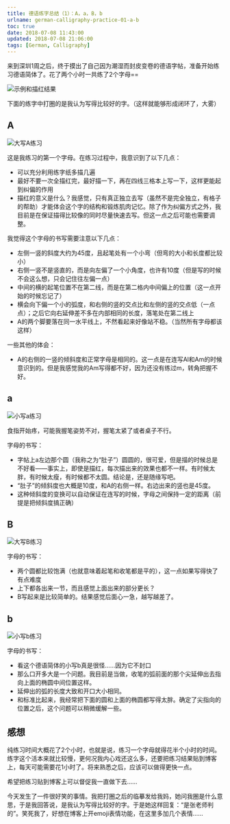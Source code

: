 ```yaml
---
title: 德语练字总结（1）：A，a，B，b
urlname: german-calligraphy-practice-01-a-b
toc: true
date: 2018-07-08 11:43:00
updated: 2018-07-08 21:06:00
tags: [German, Calligraphy]
---
```


来到深圳1周之后，终于摸出了自己因为潮湿而封皮变卷的德语字帖，准备开始练习德语简体了。花了两个小时一共练了2个字母==

![示例和描红结果](a-b-example.jpg)

下面的练字中打圈的是我认为写得比较好的字。（这样就能够形成闭环了，大雾）

## A

![大写A练习](uppercase-a.jpg)

这是我练习的第一个字母。在练习过程中，我意识到了以下几点：

* 可以充分利用练字纸多描几遍
* 最好不要一次全描红完，最好描一下，再在四线三格本上写一下，这样更能起到纠偏的作用
* 描红的意义是什么？我感觉，只有真正独立去写（虽然不是完全独立，有格子的帮助）才能体会这个字的结构和锻炼肌肉记忆。除了作为纠偏方式之外，我目前是在保证描得比较像的同时尽量快速去写。但这一点之后可能也需要调整。

我觉得这个字母的书写需要注意以下几点：

* 左侧一竖的斜度大约为45度，且起笔处有一个小弯（但弯的大小和长度都比较小）
* 右侧一竖不是竖直的，而是向左偏了一个小角度，也许有10度（但是写的时候不会这么想，只会记住往左偏一点）
* 中间的横的起笔位置不在第二线，而是在第二格内中间偏上的位置（这一点开始的时候忘记了）
* 横会向下偏一个小的弧度，和右侧的竖的交点比和左侧的竖的交点低（一点点）；之后它向右延伸差不多在内部相同的长度，落笔处在第二线上
* A的两个脚要落在同一水平线上，不然看起来好像站不稳。（当然所有字母都该这样）

一些其他的体会：

* A的右侧的一竖的倾斜度和正常字母是相同的。这一点是在连写Al和Am的时候意识到的。但是我感觉我的Am写得都不好，因为还没有练过m，转角把握不好。

## a

![小写a练习](lowercase-a.jpg)

食指开始疼，可能我握笔姿势不对，握笔太紧了或者桌子不行。

字母的书写：

* 字帖上a左边那个圆（我称之为“肚子”）圆圆的，很可爱，但是描的时候总是不好看——事实上，即使是描红，每次描出来的效果也都不一样。有时候太胖，有时候太瘦，有时候都不太圆。结论是，还是随缘写吧。
* “肚子”的倾斜度也大概是10度，和A的右侧一样。右边出来的竖也是45度。
* 这种倾斜度的变换可以自动保证在连写的时候，字母之间保持一定的距离（前提是把倾斜度搞正确）

## B

![大写B练习](uppercase-b.jpg)

字母的书写：

* 两个圆都比较饱满（也就意味着起笔和收笔都是平的），这一点如果写得快了有点难度
* 上下都各出来一节，而且感觉上面出来的部分更长？
* B写起来是比较简单的。结果感觉后面心一急，越写越差了。

## b

![小写b练习](lowercase-b.jpg)

字母的书写：

* 看这个德语简体的小写b真是很怪……因为它不封口
* 那么口开多大是一个问题。我目前是当做，收笔的弧前面的那个尖延伸出去指向上面的椭圆中间位置这样。
* 延伸出的弧的长度大致和开口大小相同。
* 和标准比起来，我经常把下面的圆和上面的椭圆都写得太胖。确定了尖指向的位置之后，这个问题可以稍微缓解一些。

## 感想

纯练习时间大概花了2个小时，也就是说，练习一个字母就得花半个小时的时间。练字这个活本来就比较慢，更何况我内心戏还这么多，还要把练习结果贴到博客上，每天可能需要花1小时了。将来熟悉之后，应该可以做得更快一点。

希望把练习贴到博客上可以督促我一直做下去……

今天发生了一件很好笑的事情。我把打圈之后的临摹发给我妈，她问我圈是什么意思，于是我回答说，是我认为写得比较好的字。于是她这样回复：“是张老师判的”。笑死我了，好想在博客上开emoji表情功能，在这里多加几个表情……
